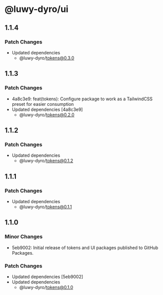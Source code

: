 # @luwy-dyro/ui

## 1.1.4

### Patch Changes

- Updated dependencies
  - @luwy-dyro/tokens@0.3.0

## 1.1.3

### Patch Changes

- 4a8c3e9: feat(tokens): Configure package to work as a TailwindCSS preset for easier consumption
- Updated dependencies [4a8c3e9]
  - @luwy-dyro/tokens@0.2.0

## 1.1.2

### Patch Changes

- Updated dependencies
  - @luwy-dyro/tokens@0.1.2

## 1.1.1

### Patch Changes

- Updated dependencies
  - @luwy-dyro/tokens@0.1.1

## 1.1.0

### Minor Changes

- 5eb9002: Initial release of tokens and UI packages published to GitHub Packages.

### Patch Changes

- Updated dependencies [5eb9002]
- Updated dependencies
  - @luwy-dyro/tokens@0.1.0
